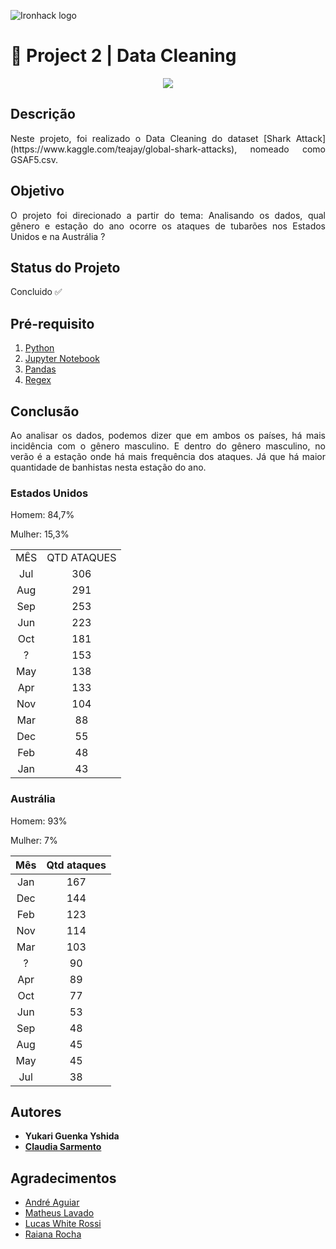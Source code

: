 ![Ironhack logo](https://i.imgur.com/1QgrNNw.png)

# 🧹 Project 2 | Data Cleaning

<p align="center">
  <img src="https://media.giphy.com/media/Ycr587EkQo8KY/giphy.gif">
</p>


## Descrição
<p align="justify">Neste projeto, foi realizado o Data Cleaning do dataset [Shark Attack](https://www.kaggle.com/teajay/global-shark-attacks), nomeado como GSAF5.csv.</p>

## Objetivo 
<p align="justify">O projeto foi direcionado a partir do tema: Analisando os dados, qual gênero e estação do ano ocorre os ataques de tubarões nos Estados Unidos e na Austrália ?</p>

## Status do Projeto
Concluido ✅

## Pré-requisito
1. [Python](https://www.python.org/)
2. [Jupyter Notebook](https://jupyter.org/try)
3. [Pandas](https://pandas.pydata.org/)
4. [Regex](https://pypi.org/project/regex/)

## Conclusão

<p align="justify">Ao analisar os dados, podemos dizer que em ambos os países, há mais incidência com o gênero masculino. E dentro do gênero masculino, no verão é a estação onde há mais frequência dos ataques. Já que há maior quantidade de banhistas nesta estação do ano.</p>

### Estados Unidos
Homem:  84,7%

Mulher: 15,3%

<TABLE ALIGN="center">
	<TR ALIGN="center">
		<TD ALIGN="center">MÊS</TD>
		<TD ALIGN="center">QTD ATAQUES</TD>
	<TR ALIGN="center">
		<TD ALIGN="center">Jul</TD>
		<TD ALIGN="center">306</TD>
    <TR>
		<TD ALIGN="center">Aug</TD>
		<TD ALIGN="center">291</TD>
	<TR>
		<TD ALIGN="center">Sep</TD>
		<TD ALIGN="center">253</TD>
	<TR>
		<TD ALIGN="center">Jun</TD>
		<TD ALIGN="center">223</TD>
	<TR>
		<TD ALIGN="center">Oct</TD>
		<TD ALIGN="center">181</TD>
	<TR>
		<TD ALIGN="center">?</TD>
		<TD ALIGN="center">153</TD>
	<TR>
		<TD ALIGN="center">May</TD>
		<TD ALIGN="center">138</TD>
	<TR>
		<TD ALIGN="center">Apr</TD>
		<TD ALIGN="center">133</TD>
	<TR>
		<TD ALIGN="center">Nov</TD>
		<TD ALIGN="center">104</TD>
	<TR>
		<TD ALIGN="center">Mar</TD>
		<TD ALIGN="center">88</TD>
	<TR>
		<TD ALIGN="center">Dec</TD>
		<TD ALIGN="center">55</TD>
	<TR>
		<TD ALIGN="center">Feb</TD>
		<TD ALIGN="center">48</TD>
	<TR>
		<TD ALIGN="center">Jan</TD>
		<TD ALIGN="center">43</TD>
</TABLE>

### Austrália
Homem:  93%

Mulher:  7%

Mês  | Qtd ataques
:---:|:-----------:
Jan  |  167
Dec  |  144
Feb  |  123
Nov  |  114
Mar  |  103
 ?   |   90
Apr  |   89
Oct  |   77
Jun  |   53
Sep  |   48
Aug  |   45
May  |   45
Jul  |   38

## Autores
+ **Yukari Guenka Yshida**
+ **[Claudia Sarmento](github.com/claudia-sarmento)**

## Agradecimentos
+ [André Aguiar](https://github.com/aguiarandre)
+ [Matheus Lavado](https://github.com/matheuslavado)
+ [Lucas White Rossi](https://github.com/LucasWhiteRossi)
+ [Raiana Rocha](https://github.com/Rairocha)